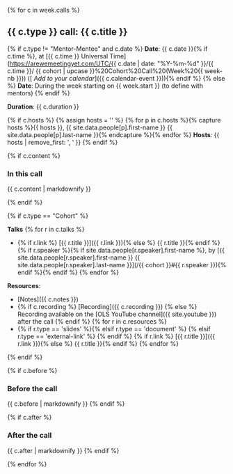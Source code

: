 {% for c in week.calls %}

## {{ c.type }} call: {{ c.title }}

{% if c.type != "Mentor-Mentee" and c.date %}
<i class="fas fa-calendar-alt"></i> **Date**: {{ c.date }}{% if c.time %}, at [{{ c.time }} Universal Time](https://arewemeetingyet.com/UTC/{{ c.date | date: "%Y-%m-%d" }}/{{ c.time }}/
{{ cohort | upcase }}%20Cohort%20Call%20(Week%20{{ week-nb }})) ([<i class="fas fa-calendar-plus"></i> *Add to your calendar*]({{ c.calendar-event }})){% endif %}
{% else %}
<i class="fas fa-calendar-alt"></i> **Date**: During the week starting on {{ week.start }} (to define with mentors)
{% endif %}

<i class="fas fa-clock"></i> **Duration**: {{ c.duration }}

{% if c.hosts %}
{% assign hosts = '' %}
{% for p in c.hosts %}{% capture hosts %}{{ hosts }}, {{ site.data.people[p].first-name }} {{ site.data.people[p].last-name }}{% endcapture %}{% endfor %}
<i class="fas fa-user-friends"></i> **Hosts**: {{ hosts | remove_first: ', ' }}
{% endif %}

{% if c.content %}
### In this call

{{ c.content | markdownify }}

{% endif %}

{% if c.type == "Cohort" %}

**Talks**
{% for r in c.talks %}
- <i class="fas fa-file-powerpoint"></i>{% if r.link %} [{{ r.title }}]({{ r.link }}){% else %} {{ r.title }}{% endif %}{% if r.speaker %}{% if site.data.people[r.speaker].first-name %}, by [{{ site.data.people[r.speaker].first-name }} {{ site.data.people[r.speaker].last-name }}](/{{ cohort }}#{{ r.speaker }}){% endif %}{% endif %}
{% endfor %}

**Resources**:
- <i class="fas fa-clipboard"></i> [Notes]({{ c.notes }})
- <i class="fab fa-youtube"></i> {% if c.recording %} [Recording]({{ c.recording }}) {% else %} Recording available on the [OLS YouTube channel]({{ site.youtube }}) after the call {% endif %}
{% for r in c.resources %}
- {% if r.type == 'slides' %}<i class="fas fa-file-powerpoint"></i>{% elsif r.type == 'document' %} <i class="fas fa-file"></i>{% elsif r.type == 'external-link' %} <i class="fas fa-external-link-square-alt"></i>{% endif %} {% if r.link %} [{{ r.title }}]({{ r.link }}){% else %} {{ r.title }}{% endif %}
{% endfor %}

{% endif %}

{% if c.before %}
### Before the call

{{ c.before | markdownify }}
{% endif %}

{% if c.after %}
### After the call

{{ c.after | markdownify }}
{% endif %}

{% endfor %}